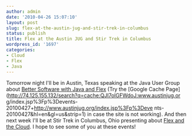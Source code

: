 ```yaml
---
author: admin
date: '2010-04-26 15:07:10'
layout: post
slug: flex-at-the-austin-jug-and-stir-trek-in-columbus
status: publish
title: Flex at the Austin JUG and Stir Trek in Columbus
wordpress_id: '1697'
categories:
- Cloud
- Flex
- Java
---
```


Tomorrow night I'll be in Austin, Texas speaking at the Java User Group about
[Better Software with Java and
Flex](http://www.austinjug.org/index.jsp?p=events-20100427) (Try the [Google
Cache Page](http://74.125.155.132/search?q=cache:QJI7olGFWdoJ:www.austinjug.or
g/index.jsp%3Fp%3Devents-20100427+http://www.austinjug.org/index.jsp%3Fp%3Deve
nts-20100427&hl=en&gl=us&strip=1) in case the site is not working). And then
next week I'll be at Stir Trek in Columbus, Ohio presenting about [Flex and
the Cloud](http://stirtrek.com/Sessions.aspx). I hope to see some of you at
these events!

